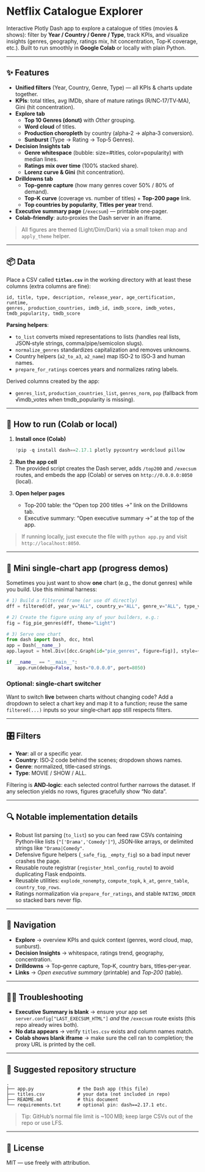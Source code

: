 # Netflix Catalogue Explorer

Interactive Plotly Dash app to explore a catalogue of titles (movies & shows): filter by **Year / Country / Genre / Type**, track KPIs, and visualize insights (genres, geography, ratings mix, hit concentration, Top‑K coverage, etc.). Built to run smoothly in **Google Colab** or locally with plain Python.

---

## ✨ Features

- **Unified filters** (Year, Country, Genre, Type) — all KPIs & charts update together.
- **KPIs**: total titles, avg IMDb, share of mature ratings (R/NC‑17/TV‑MA), Gini (hit concentration).
- **Explore tab**
  - **Top 10 Genres (donut)** with *Other* grouping.
  - **Word cloud** of titles.
  - **Production choropleth** by country (alpha‑2 → alpha‑3 conversion).
  - **Sunburst** (Type → Rating → Top‑5 Genres).
- **Decision Insights tab**
  - **Genre whitespace** (bubble: size=#titles, color=popularity) with median lines.
  - **Ratings mix over time** (100% stacked share).
  - **Lorenz curve & Gini** (hit concentration).
- **Drilldowns tab**
  - **Top‑genre capture** (how many genres cover 50% / 80% of demand).
  - **Top‑K curve** (coverage vs. number of titles) + **Top‑200 page** link.
  - **Top countries by popularity**, **Titles per year** trend.
- **Executive summary page** (`/execsum`) — printable one‑pager.
- **Colab‑friendly**: auto‑proxies the Dash server in an iframe.

> All figures are themed (Light/Dim/Dark) via a small token map and `apply_theme` helper.

---

## 📦 Data

Place a CSV called **`titles.csv`** in the working directory with at least these columns (extra columns are fine):

```
id, title, type, description, release_year, age_certification, runtime,
genres, production_countries, imdb_id, imdb_score, imdb_votes,
tmdb_popularity, tmdb_score
```

**Parsing helpers**:  
- `to_list` converts mixed representations to lists (handles real lists, JSON‑style strings, comma/pipe/semicolon slugs).  
- `normalize_genres` standardizes capitalization and removes unknowns.  
- Country helpers (`a2_to_a3`, `a2_name`) map ISO‑2 to ISO‑3 and human names.  
- `prepare_for_ratings` coerces years and normalizes rating labels.

Derived columns created by the app:
- `genres_list`, `production_countries_list`, `genres_norm`, `pop` (fallback from √imdb_votes when tmdb_popularity is missing).

---

## 🧰 How to run (Colab or local)

1. **Install once (Colab)**
   ```python
   !pip -q install dash==2.17.1 plotly pycountry wordcloud pillow
   ```

2. **Run the app cell**  
   The provided script creates the Dash server, adds `/top200` and `/execsum` routes, and embeds the app (Colab) or serves on `http://0.0.0.0:8050` (local).

3. **Open helper pages**  
   - Top‑200 table: the “Open top 200 titles →” link on the Drilldowns tab.
   - Executive summary: “Open executive summary →” at the top of the app.

> If running locally, just execute the file with `python app.py` and visit `http://localhost:8050`.

---

## 🧪 Mini single‑chart app (progress demos)

Sometimes you just want to show **one** chart (e.g., the donut genres) while you build. Use this minimal harness:

```python
# 1) Build a filtered frame (or use df directly)
dff = filtered(df, year_v="ALL", country_v="ALL", genre_v="ALL", type_v="ALL")

# 2) Create the figure using any of your builders, e.g.:
fig = fig_pie_genres(dff, theme="Light")

# 3) Serve one chart
from dash import Dash, dcc, html
app = Dash(__name__)
app.layout = html.Div([dcc.Graph(id="pie_genres", figure=fig)], style={"padding":"12px"})

if __name__ == "__main__":
    app.run(debug=False, host="0.0.0.0", port=8050)
```

### Optional: single‑chart switcher
Want to switch **live** between charts without changing code? Add a dropdown to select a chart key and map it to a function; reuse the same `filtered(...)` inputs so your single‑chart app still respects filters.

---

## 🎛️ Filters

- **Year**: all or a specific year.  
- **Country**: ISO‑2 code behind the scenes; dropdown shows names.  
- **Genre**: normalized, title‑cased strings.  
- **Type**: MOVIE / SHOW / ALL.

Filtering is **AND‑logic**: each selected control further narrows the dataset. If any selection yields no rows, figures gracefully show “No data”.

---

## 🔍 Notable implementation details

- Robust list parsing (`to_list`) so you can feed raw CSVs containing Python‑like lists (`"['Drama','Comedy']"`), JSON‑like arrays, or delimited strings like `"Drama|Comedy"`.
- Defensive figure helpers (`_safe_fig`, `_empty_fig`) so a bad input never crashes the page.
- Reusable route registrar (`register_html_config_route`) to avoid duplicating Flask endpoints.
- Reusable utilities: `explode_nonempty`, `compute_topk`, `k_at`, `genre_table`, `country_top_rows`.
- Ratings normalization via `prepare_for_ratings`, and stable `RATING_ORDER` so stacked bars never flip.

---

## 🧭 Navigation

- **Explore** → overview KPIs and quick context (genres, word cloud, map, sunburst).  
- **Decision Insights** → whitespace, ratings trend, geography, concentration.  
- **Drilldowns** → Top‑genre capture, Top‑K, country bars, titles‑per‑year.  
- **Links** → *Open executive summary* (printable) and *Top‑200* (table).

---

## 🧑‍🍳 Troubleshooting

- **Executive Summary is blank** → ensure your app set `server.config["LAST_EXECSUM_HTML"]` *and* the `/execsum` route exists (this repo already wires both).  
- **No data appears** → verify `titles.csv` exists and column names match.  
- **Colab shows blank iframe** → make sure the cell ran to completion; the proxy URL is printed by the cell.

---

## 📁 Suggested repository structure

```
.
├── app.py                # the Dash app (this file)
├── titles.csv            # your data (not included in repo)
├── README.md             # this document
└── requirements.txt      # optional pin: dash==2.17.1 etc.
```

> Tip: GitHub’s normal file limit is ~100 MB; keep large CSVs out of the repo or use LFS.

---

## 📜 License

MIT — use freely with attribution.
